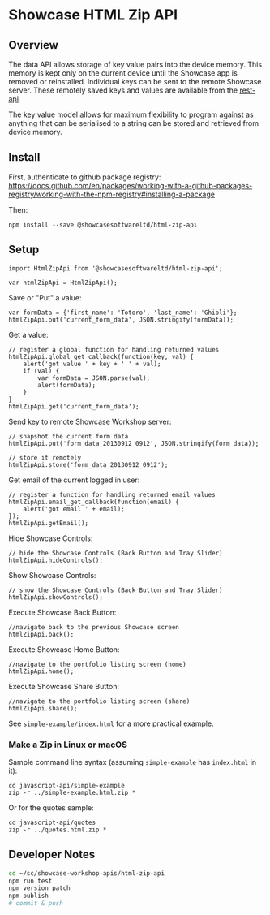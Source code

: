 

Showcase HTML Zip API
============================

## Overview

The data API allows storage of key value pairs into the device memory.  This memory is kept only on the current device until the
Showcase app is removed or reinstalled.  Individual keys can be sent to the remote Showcase server.  These remotely
saved keys and values are available from the [rest-api](../rest-api/README.md).

The key value model allows for maximum flexibility to program against as anything that can be serialised to a string
can be stored and retrieved from device memory.

## Install

First, authenticate to github package registry: 
https://docs.github.com/en/packages/working-with-a-github-packages-registry/working-with-the-npm-registry#installing-a-package

Then:

    npm install --save @showcasesoftwareltd/html-zip-api


## Setup

    import HtmlZipApi from '@showcasesoftwareltd/html-zip-api';

    var htmlZipApi = HtmlZipApi();


Save or "Put" a value:

    var formData = {'first_name': 'Totoro', 'last_name': 'Ghibli'};
    htmlZipApi.put('current_form_data', JSON.stringify(formData));


Get a value:

    // register a global function for handling returned values
    htmlZipApi.global_get_callback(function(key, val) {
        alert('got value ' + key + ' ' + val);
        if (val) {
            var formData = JSON.parse(val);
            alert(formData);
        }
    }
    htmlZipApi.get('current_form_data');


Send key to remote Showcase Workshop server:

    // snapshot the current form data
    htmlZipApi.put('form_data_20130912_0912', JSON.stringify(form_data));

    // store it remotely
    htmlZipApi.store('form_data_20130912_0912');

Get email of the current logged in user:

    // register a function for handling returned email values
    htmlZipApi.email_get_callback(function(email) {
        alert('got email ' + email);
    });
    htmlZipApi.getEmail();


Hide Showcase Controls:

    // hide the Showcase Controls (Back Button and Tray Slider)
    htmlZipApi.hideControls();

Show Showcase Controls:

    // show the Showcase Controls (Back Button and Tray Slider)
    htmlZipApi.showControls();

Execute Showcase Back Button:

    //navigate back to the previous Showcase screen
    htmlZipApi.back();

Execute Showcase Home Button:

    //navigate to the portfolio listing screen (home)
    htmlZipApi.home();

Execute Showcase Share Button:

    //navigate to the portfolio listing screen (share)
    htmlZipApi.share();


See `simple-example/index.html` for a more practical example.


### Make a Zip in Linux or macOS

Sample command line syntax (assuming `simple-example` has `index.html` in it):

    cd javascript-api/simple-example
    zip -r ../simple-example.html.zip *


Or for the quotes sample:

    cd javascript-api/quotes
    zip -r ../quotes.html.zip *


## Developer Notes

```bash
cd ~/sc/showcase-workshop-apis/html-zip-api
npm run test
npm version patch
npm publish
# commit & push
```